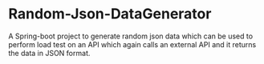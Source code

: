 # Random-Json-DataGenerator
A Spring-boot project to generate random json data which can be used to perform load test on an API which again calls an external API and it  returns the data 
in JSON format.




